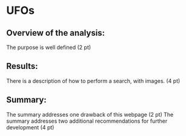 # UFOs

## Overview of the analysis:

The purpose is well defined (2 pt)


## Results:

There is a description of how to perform a search, with images. (4 pt)


## Summary:

The summary addresses one drawback of this webpage (2 pt)
The summary addresses two additional recommendations for further development (4 pt)
